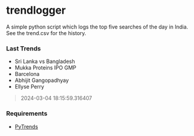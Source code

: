 # trendlogger
A simple python script which logs the top five searches of the day in India.<br>See the trend.csv for the history.<br>

<!-- Last Trends -->
### Last Trends
* Sri Lanka vs Bangladesh
* Mukka Proteins IPO GMP
* Barcelona
* Abhijit Gangopadhyay
* Ellyse Perry
> 2024-03-04 18:15:59.316407

<!-- Requirements -->
### Requirements
* [PyTrends](https://github.com/dreyco676/pytrends)
